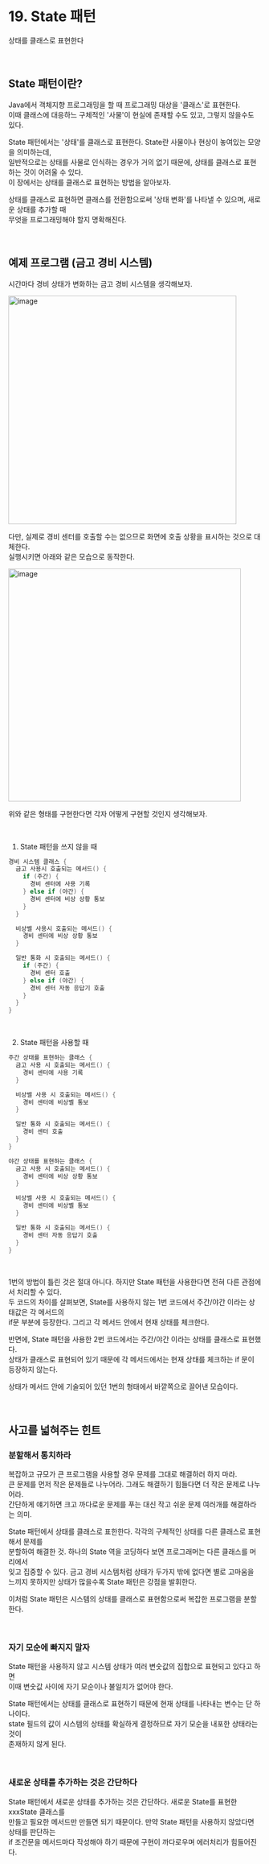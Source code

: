# 19. State 패턴
상태를 클래스로 표현한다

<br>

## State 패턴이란?
Java에서 객체지향 프로그래밍을 할 때 프로그래밍 대상을 '클래스'로 표현한다. <br>
이때 클래스에 대응하느 구체적인 '사물'이 현실에 존재할 수도 있고, 그렇지 않을수도 있다. <br>

State 패턴에서는 '상태'를 클래스로 표현한다. State란 사물이나 현상이 놓여있는 모양을 의미하는데, <br>
일반적으로는 상태를 사물로 인식하는 경우가 거의 없기 때문에, 상태를 클래스로 표현하는 것이 어려울 수 있다. <br>
이 장에서는 상태를 클래스로 표현하는 방법을 알아보자. <br>

상태를 클래스로 표현하면 클래스를 전환함으로써 '상태 변화'를 나타낼 수 있으며, 새로운 상태를 추가할 때 <br>
무엇을 프로그래밍해야 할지 명확해진다.

<br>

## 예제 프로그램 (금고 경비 시스템)
시간마다 경비 상태가 변화하는 금고 경비 시스템을 생각해보자.

<img width="454" alt="image" src="https://github.com/Ju-Yeongmin/java_design_pattern/assets/110506500/bd78eee8-9184-41b0-a4ce-d977160daf36">

다만, 실제로 경비 센터를 호출할 수는 없으므로 화면에 호출 상황을 표시하는 것으로 대체한다. <br>
실행시키면 아래와 같은 모습으로 동작한다.

<img width="463" alt="image" src="https://github.com/Ju-Yeongmin/java_design_pattern/assets/110506500/60141caa-c6e1-41e6-ac56-f2a472e3218e">

위와 같은 형태를 구현한다면 각자 어떻게 구현할 것인지 생각해보자.

<br>

1) State 패턴을 쓰지 않을 때
```java
경비 시스템 클래스 {
  금고 사용시 호출되는 메서드() {
    if (주간) {
      경비 센터에 사용 기록
    } else if (야간) {
      경비 센터에 비상 상황 통보
    }
  }

  비상벨 사용시 호출되는 메서드() {
    경비 센터에 비상 상황 통보
  }

  일반 통화 시 호출되는 메서드() {
    if (주간) {
      경비 센터 호출
    } else if (야간) {
      경비 센터 자동 응답기 호출
    }
  } 
}
```

<br>

2) State 패턴을 사용할 때
```java
주간 상태를 표현하는 클래스 {
  금고 사용 시 호출되는 메서드() {
    경비 센터에 사용 기록
  }

  비상벨 사용 시 호출되는 메서드() {
    경비 센터에 비상벨 통보
  }

  일반 통화 시 호출되는 메서드() {
    경비 센터 호출
  }
}

야간 상태를 표현하는 클래스 {
  금고 사용 시 호출되는 메서드() {
    경비 센터에 비상 상황 통보
  }

  비상벨 사용 시 호출되는 메서드() {
    경비 센터에 비상벨 통보
  }

  일반 통화 시 호출되는 메서드() {
    경비 센터 자동 응답기 호출
  }
}
```

<br>

1번의 방법이 틀린 것은 절대 아니다. 하지만 State 패턴을 사용한다면 전혀 다른 관점에서 처리할 수 있다. <br>
두 코드의 차이를 살펴보면, State를 사용하지 않는 1번 코드에서 주간/야간 이라는 상태값은 각 메서드의 <br>
if문 부분에 등장한다. 그리고 각 메서드 안에서 현재 상태를 체크한다. <br>

반면에, State 패턴을 사용한 2번 코드에서는 주간/야간 이라는 상태를 클래스로 표현했다. <br>
상태가 클래스로 표현되어 있기 때문에 각 메서드에서는 현재 상태를 체크하는 if 문이 등장하지 않는다. <br>

상태가 메서드 안에 기술되어 있던 1번의 형태에서 바깥쪽으로 끌어낸 모습이다. <br>

<br>

## 사고를 넓혀주는 힌트

### 분할해서 통치하라
복잡하고 규모가 큰 프로그램을 사용할 경우 문제를 그대로 해결하러 하지 마라.<br>
큰 문제를 먼저 작은 문제들로 나누어라. 그래도 해결하기 힘들다면 더 작은 문제로 나누어라. <br>
간단하게 얘기하면 크고 까다로운 문제를 푸는 대신 작고 쉬운 문제 여러개를 해결하라는 의미. <br>

State 패턴에서 상태를 클래스로 표한한다. 각각의 구체적인 상태를 다른 클래스로 표현해서 문제를<br>
분할하여 해결한 것. 하나의 State 역을 코딩하다 보면 프로그래머는 다른 클래스를 머리에서 <br>
잊고 집중할 수 있다. 금고 경비 시스템처럼 상태가 두가지 밖에 없다면 별로 고마움을 <br>
느끼지 못하지만 상태가 많을수록 State 패턴은 강점을 발휘한다. <br>

이처럼 State 패턴은 시스템의 상태를 클래스로 표현함으로써 복잡한 프로그램을 분할한다. <br>

<br>

### 자기 모순에 빠지지 말자
State 패턴을 사용하지 않고 시스템 상태가 여러 변숫값의 집합으로 표현되고 있다고 하면 <br>
이때 변숫값 사이에 자기 모순이나 불일치가 없어야 한다. <br>

State 패턴에서는 상태를 클래스로 표현하기 때문에 현재 상태를 나타내는 변수는 단 하나이다. <br>
state 필드의 값이 시스템의 상태를 확실하게 결정하므로 자기 모순을 내포한 상태라는 것이 <br>
존재하지 않게 된다. <br>

<br>

### 새로운 상태를 추가하는 것은 간단하다
State 패턴에서 새로운 상태를 추가하는 것은 간단하다. 새로운 State를 표현한 xxxState 클래스를 <br>
만들고 필요한 메서드만 만들면 되기 때문이다. 만약 State 패턴을 사용하지 않았다면 상태를 판단하는 <br>
if 조건문을 메서드마다 작성해야 하기 때문에 구현이 까다로우며 에러처리가 힘들어진다. <br>

<br>




